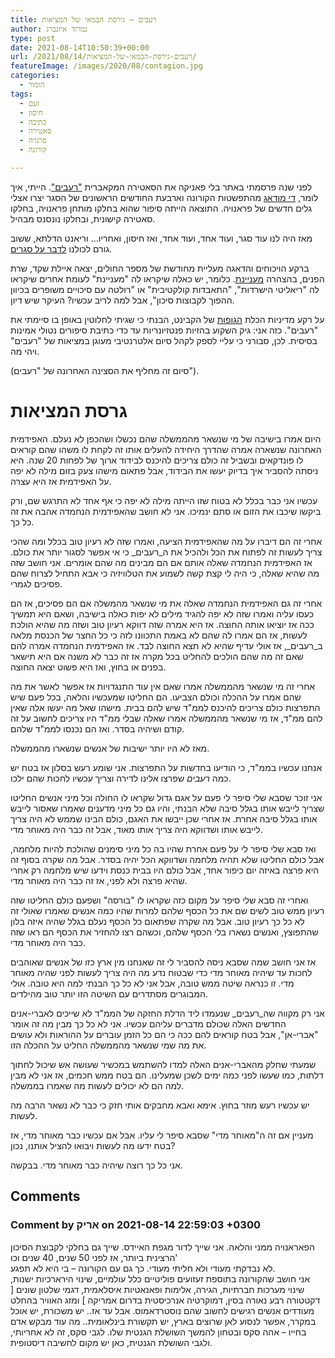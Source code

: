 ```yaml
---
title: רעבים – גירסת הבמאי של המציאות
author: נמרוד איזנברג
type: post
date: 2021-08-14T10:50:39+00:00
url: /2021/08/14/רעבים-גירסת-הבמאי-של-המציאות/
featureImage: /images/2020/08/contagion.jpg
categories:
  - הומור
tags:
  - זעם
  - חיסון
  - כתיבה
  - סאטירה
  - פרנויה
  - קורונה

---
```

לפני שנה פרסמתי באתר בלי פאניקה את הסאטירה המקאברית ["רעבים"][1]. הייתי, איך לומר, [די מודאג][2] מהתפשטות הקורונה וארבעת החודשים הראשונים של הסגר יצרו אצלי גלים חדשים של פראנויה. התוצאה הייתה סיפור שהוא בחלקו מותחן פראנויה, בחלקו סאטירה קישונית, ובחלקו נונסנס מבהיל.

מאז היה לנו עוד סגר, ועוד אחד, ועוד אחד, ואז חיסון, ואחריו&#8230; וריאנט הדלתא, ששוב גורם לכולנו [לדבר על סגרים][3].

ברקע הויכוחים והדאגה מעליית מחודשת של מספר החולים, יצאה איילת שקד, שרת הפנים, בהצהרה [מעניינת][4]. כלומר, יש כאלה שיקראו לה "מעניינת" לעומת אחרים שיקראו לה "ריאליטי הישרדות", "התאבדות קולקטיבית" או "רולטה עם סיכויים משופרים בכיוון ההפוך לקבוצות סיכון", אבל למה לריב עכשיו? העיקר שיש דיון.

על רקע מדיניות הכלת [הגופות][5] של הקבינט, הבנתי כי שגיתי לחלוטין באופן בו סיימתי את "רעבים". כזה אני: גיק השקוע בהזיות פנטזיונריות עד כדי כתיבת סיפורים נטולי אמינות בסיסית. לכן, סבורני כי עליי לספק לקהל סיום אלטרנטיבי מעוגן במציאות של "רעבים" ויהי מה.

(סיום זה מחליף את הסצינה האחרונה של "רעבים").

# גרסת המציאות

היום אמרו בישיבה של מי שנשאר מהממשלה שהם נכשלו ושהכפן לא נעלם. האפידמית האחרונה שנשארה אמרה שהדרך היחידה להעלים אותו זה לקחת לו משהו שהם קוראים לו פונדקאים ובשביל זה כולם צריכים להיכנס לבידוד ארוך של לפחות 20 שנה. היא ניסתה להסביר איך בדיוק יעשו את הבידוד, אבל פתאום מישהו צעק בזום מילה לא יפה על האפידמית אז היא עצרה.

עכשיו אני כבר בכלל לא בטוח שזו הייתה מילה לא יפה כי אף אחד לא התרגש שם, ורק ביקשו שיכבו את הזום או סתם ינמיכו. אני לא חושב שהאפידמית הנחמדה אהבה את זה כל כך.

אחרי זה הם דיברו על מה שהאפידמית הציעה, ואמרו שזה לא רעיון טוב בכלל ומה שהכי צריך לעשות זה לפתוח את הכל ולהכיל את ה_רעבים_ כי אי אפשר לסגור יותר את כולם. אז האפידמית הנחמדה שאלה אותם אם הם מבינים מה שהם אומרים. אני חושב שזה מה שהיא שאלה, כי היה לי קצת קשה לשמוע את הטלוויזיה כי אבא התחיל לצרוח שהם פסיכים לגמרי.

אחרי זה גם האפידמית הנחמדה שאלה את מי שנשאר מהמשלה אם הם פסיכים, אז הם כעסו עליה ואמרו שזה לא יפה להגיד מילים לא יפות כאלה בישיבה, ושאם היא תמשיך ככה אז יוציאו אותה החוצה. אז היא אמרה שזה דווקא רעיון טוב ושזה מה שהיא הולכת לעשות, אז הם אמרו לה שהם לא באמת התכוונו לזה כי כל החצר של הכנסת מלאה ב_רעבים_, אז אולי עדיף שהיא לא תצא החוצה לבד. אז האפידמית הנחמדה אמרה להם שאם זה מה שהם הולכים להחליט בכל מקרה אז זה כבר לא משנה אם היא תישאר בפנים או בחוץ, ואז היא פשוט יצאה החוצה.

אחרי זה מי שנשאר מהממשלה אמרו שאם אין עוד התנגדויות אז אפשר לאשר את מה שהם אמרו על ההכלה וכולם הצביעו. הם החליטו שמעכשיו והלאה, בכל פעם שיש התפרצות כולם צריכים להיכנס לממ"ד שיש להם בבית. מישהו שאל מה יעשו אלה שאין להם ממ"ד, אז מי שנשאר מהממשלה אמרו שאלה שבלי ממ"ד היו צריכים לחשוב על זה קודם ושיהיה בסדר. ואז הם נכנסו לממ"ד שלהם.

מאז לא היו יותר ישיבות של אנשים שנשארו מהממשלה.

אנחנו עכשיו בממ"ד, כי הודיעו בחדשות על התפרצות. אני שומע רעש בסלון אז בטח יש כמה _רעבים_ שפרצו אלינו לדירה וצריך עכשיו לחכות שהם ילכו.

אני זוכר שסבא שלי סיפר לי פעם על אגם גדול שקראו לו החולה וכל מיני אנשים החליטו שצריך לייבש אותו בגלל סיבה שלא הבנתי, והיו גם כל מיני מדענים שאמרו שאסור לייבש אותו בגלל סיבה אחרת. אז אחרי שכן ייבשו את האגם, כולם הבינו שממש לא היה צריך לייבש אותו ושדווקא היה צריך אותו מאוד, אבל זה כבר היה מאוחר מדי.

ואז סבא שלי סיפר לי על פעם אחרת שהיו בה כל מיני סימנים שהולכת להיות מלחמה, אבל כולם החליטו שלא תהיה מלחמה ושדווקא הכל יהיה בסדר. אבל מה שקרה בסוף זה היא פרצה באיזה יום כיפור אחד, אבל כולם היו בבית כנסת וידעו שיש מלחמה רק אחרי שהיא פרצה ולא לפני, אז זה כבר היה מאוחר מדי.

ואחרי זה סבא שלי סיפר על מקום כזה שקראו לו "בורסה" ושפעם כולם החליטו שזה רעיון ממש טוב לשים שם את כל הכסף שלהם למרות שהיו כמה אנשים שאמרו שאולי זה לא כל כך רעיון טוב. אבל מה שקרה שפתאום כל הכסף נעלם בגלל שהיה איזה בלון שהתפוצץ, ואנשים נשארו בלי הכסף שלהם, וכשהם רצו להחזיר את הכסף הם ראו שזה כבר היה מאוחר מדי.

אז אני חושב שמה שסבא ניסה להסביר לי זה שאנחנו מין ארץ כזו של אנשים שאוהבים לחכות עד שיהיה מאוחר מדי כדי שבטוח נדע מה היה צריך לעשות לפני שהיה מאוחר מדי. זו כנראה שיטה ממש טובה, אבל אני לא כל כך הבנתי למה היא טובה. אולי המבוגרים מסתדרים עם השיטה הזו יותר טוב מהילדים.

אני רק מקווה שה_רעבים_ שנעמדו ליד הדלת החזקה של הממ"ד לא שייכים לאברי-אנים החדשים האלה שכולם מדברים עליהם עכשיו. אני לא כל כך מבין מה זה אומר "אברי-אן", אבל בטח קוראים להם ככה כי הם כל הזמן עוברים על ההוראות ולא עושים את מה שמי שנשאר מהממשלה החליט על ההכלה הזו.

שמעתי שחלק מהאברי-אנים האלה למדו להשתמש במכשיר שעושה אש שיכול לחתוך דלתות, כמו שעשו לפני כמה ימים לשכן שמעלינו. הם בטח ממש חכמים, אז אני לא מבין למה הם לא יכולים לעשות מה שאמרו בממשלה.

יש עכשיו רעש מוזר בחוץ. אימא ואבא מחבקים אותי חזק כי כבר לא נשאר הרבה מה לעשות.

מעניין אם זה ה"מאוחר מדי" שסבא סיפר לי עליו. אבל אם עכשיו כבר מאוחר מדי, אז בטח ידעו מה לעשות ויבואו להציל אותנו, נכון?

אני כל כך רוצה שיהיה כבר מאוחר מדי. בבקשה.

 [1]: http://www.blipanika.co.il/?p=4843
 [2]: https://aizenimr.com/2020/08/25/%d7%a8%d7%a2%d7%91%d7%99%d7%9d-%d7%a1%d7%99%d7%a4%d7%95%d7%a8/
 [3]: https://www.srugim.co.il/589103-%D7%9C%D7%A7%D7%A8%D7%90%D7%AA-%D7%A1%D7%92%D7%A8-%D7%9E%D7%A1%D7%A4%D7%A8-%D7%97%D7%95%D7%9C%D7%99-%D7%94%D7%A7%D7%95%D7%A8%D7%95%D7%A0%D7%94-%D7%9C%D7%90-%D7%A0%D7%A2%D7%A6%D7%A8
 [4]: https://www.ynet.co.il/news/article/rj00hs8xlk
 [5]: https://aizenimr.com/2020/03/16/%d7%91%d7%9c%d7%99-%d7%a4%d7%90%d7%a0%d7%99%d7%a7%d7%94/

## Comments

### Comment by אריק on 2021-08-14 22:59:03 +0300
הפאראנויה ממני והלאה. אני שייך לדור מגפת האיידס. שייך גם בחלקי לקבוצת הסיכון הרצינית ביותר, אז לפני 50 שנים, 40 שנים וכו'  
לא נבדקתי מעודי ולא חליתי מעודי. כך גם עם הקורונה &#8211; בי היא לא תפגע.  
אני חושב שהקורונה בתוספת זעזועים פוליטיים כלל עולמיים, שינוי הירארכיות ישנות, שינוי מערכות חברתיות, הגירה, אלימות ופאנאטיות איסלאמית, דגמי שלטון שונים [ דקטטורה רבע נאורה בסין, דמוקרטיה אנרכיסטית בדרום אמריקה ] ומזג האוויר בהחלט מעודדים אנשים רגישים לחשוב שהם נוסטרדאמוס. אבל עד אז.. יש משכורת, יש אוכל במקרר, אפשר לנסוע לאן שרוצים בארץ, יש תקשורת בינלאומית.. מה עוד מבקש אדם בחייו &#8211; אהה סקס ובטחון להמשך השושלת הגנטית שלו. לגבי סקס, זה לא אחריותי, ולגבי השושלת הגנטית, כאן יש מקום לחשיבה דיסטופית.
